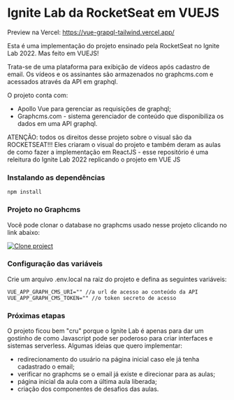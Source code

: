 # Ignite Lab da RocketSeat em VUEJS

Preview na Vercel: https://vue-grapql-tailwind.vercel.app/

Esta é uma implementação do projeto ensinado pela RocketSeat no Ignite Lab 2022. Mas feito em VUEJS!

Trata-se de uma plataforma para exibição de vídeos após cadastro de email. Os vídeos e os assinantes são armazenados no graphcms.com e acessados através da API em graphql.

O projeto conta com:
- Apollo Vue para gerenciar as requisições de graphql;
- Graphcms.com - sistema gerenciador de conteúdo que disponibiliza os dados em uma API graphql.

ATENÇÃO: todos os direitos desse projeto sobre o visual são da ROCKETSEAT!!! Eles criaram o visual do projeto e também deram as aulas de como fazer a implementação em ReactJS - esse repositório é uma releitura do Ignite Lab 2022 replicando o projeto em VUE JS

### Instalando as dependências
```
npm install
```

### Projeto no Graphcms
Você pode clonar o database no graphcms usado nesse projeto clicando no link abaixo:

[![Clone project](https://graphcms.com/button)](https://app.graphcms.com/clone/41983f56bff6490d9ad8ad51382e5c55?name=Ignite%20Lab%20Rocketseat%20in%20VUE)

### Configuração das variáveis
Crie um arquivo .env.local na raiz do projeto e defina as seguintes variáveis:
```
VUE_APP_GRAPH_CMS_URI="" //a url de acesso ao conteúdo da API
VUE_APP_GRAPH_CMS_TOKEN="" //o token secreto de acesso
```

### Próximas etapas
O projeto ficou bem "cru" porque o Ignite Lab é apenas para dar um gostinho de como Javascript pode ser poderoso para criar interfaces e sistemas serverless. Algumas ideias que quero implementar:

- redirecionamento do usuário na página inicial caso ele já tenha cadastrado o email;
- verificar no graphcms se o email já existe e direcionar para as aulas;
- página inicial da aula com a última aula liberada;
- criação dos componentes de desafios das aulas.
